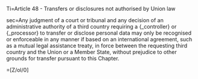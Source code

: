 Ti=Article 48 - Transfers or disclosures not authorised by Union law

sec=Any judgment of a court or tribunal and any decision of an administrative authority of a third country requiring a {_controller} or {_processor} to transfer or disclose personal data may only be recognised or enforceable in any manner if based on an international agreement, such as a mutual legal assistance treaty, in force between the requesting third country and the Union or a Member State, without prejudice to other grounds for transfer pursuant to this Chapter.

=[Z/ol/0]
